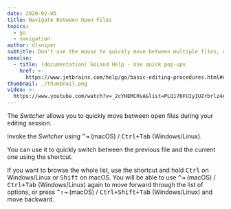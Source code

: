 ```yaml
---
date: 2020-02-05
title: Navigate Between Open Files
topics:
  - go
  - navigation
author: dlsniper
subtitle: Don't use the mouse to quickly move between multiple files, use the switcher instead.
seealso:
  - title: (documentation) GoLand Help - Use quick pop-ups
    href: >-
      https://www.jetbrains.com/help/go/basic-editing-procedures.html#quick_popups
thumbnail: ./thumbnail.png
video: >-
  https://www.youtube.com/watch?v=_2cYHEMCRsA&list=PLQ176FUIyIUZrbrlz4AY1V8VzBJKZyVlW&index=82
---
```


The _Switcher_ allows you to quickly move between open files during your editing session.

Invoke the _Switcher_ using <kbd>^⇥</kbd> (macOS) / <kbd>Ctrl+Tab</kbd> (Windows/Linux).

You can use it to quickly switch between the previous file and the current one using the shortcut.

If you want to browse the whole list, use the shortcut and hold <kbd>Ctrl</kbd> on Windows/Linux or <kbd>Shift</kbd> on macOS.
You will be able to use <kbd>^⇥</kbd> (macOS) / <kbd>Ctrl+Tab</kbd> (Windows/Linux) again to move forward through the list of options, or press <kbd>^⇧⇥</kbd> (macOS) / <kbd>Ctrl+Shift+Tab</kbd> (Windows/Linux) and move backward.
